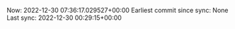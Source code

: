 Now: 2022-12-30 07:36:17.029527+00:00 Earliest commit since sync: None Last sync: 2022-12-30 00:29:15+00:00
